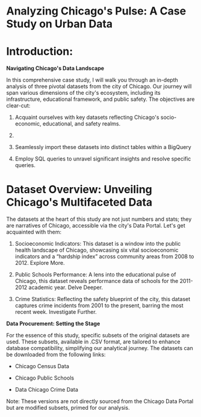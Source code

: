 # Analyzing Chicago's Pulse: A Case Study on Urban Data

# Introduction:

**Navigating Chicago's Data Landscape**

In this comprehensive case study, I will walk you through an in-depth analysis of three pivotal datasets from the city of Chicago. Our journey will span various dimensions of the city's ecosystem, including its infrastructure, educational framework, and public safety. The objectives are clear-cut:

1. Acquaint ourselves with key datasets reflecting Chicago's socio-economic, educational, and safety realms.
2. 
3. Seamlessly import these datasets into distinct tables within a BigQuery

4. Employ SQL queries to unravel significant insights and resolve specific queries.

# Dataset Overview: Unveiling Chicago's Multifaceted Data

The datasets at the heart of this study are not just numbers and stats; they are narratives of Chicago, accessible via the city's Data Portal. Let's get acquainted with them:

1. Socioeconomic Indicators: This dataset is a window into the public health landscape of Chicago, showcasing six vital socioeconomic indicators and a “hardship index” across community areas from 2008 to 2012. Explore More.

2. Public Schools Performance: A lens into the educational pulse of Chicago, this dataset reveals performance data of schools for the 2011-2012 academic year. Delve Deeper.

3. Crime Statistics: Reflecting the safety blueprint of the city, this dataset captures crime incidents from 2001 to the present, barring the most recent week. Investigate Further.

**Data Procurement: Setting the Stage**

For the essence of this study, specific subsets of the original datasets are used. These subsets, available in .CSV format, are tailored to enhance database compatibility, simplifying our analytical journey. The datasets can be downloaded from the following links:

- Chicago Census Data
  
- Chicago Public Schools
  
- Data Chicago Crime Data

Note: These versions are not directly sourced from the Chicago Data Portal but are modified subsets, primed for our analysis.
